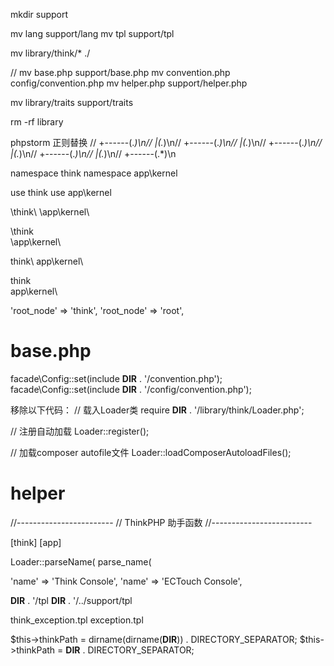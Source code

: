mkdir support

mv lang support/lang
mv tpl support/tpl

mv library/think/* ./

// mv base.php support/base.php
mv convention.php config/convention.php
mv helper.php support/helper.php

mv library/traits support/traits

rm -rf library

phpstorm 正则替换
\/\/ \+------(.*)\n\/\/ \|(.*)\n\/\/ \+------(.*)\n\/\/ \|(.*)\n\/\/ \+------(.*)\n\/\/ \|(.*)\n\/\/ \+------(.*)\n\/\/ \|(.*)\n\/\/ \+------(.*)\n

namespace think
namespace app\kernel

use think
use app\kernel

\think\\
\app\\kernel\\

\think\
\app\kernel\

think\\
app\\kernel\\

think\
app\kernel\

'root_node' => 'think',
'root_node' => 'root',

# base.php
facade\Config::set(include __DIR__ . '/convention.php');
facade\Config::set(include __DIR__ . '/config/convention.php');

移除以下代码：
// 载入Loader类
require __DIR__ . '/library/think/Loader.php';

// 注册自动加载
Loader::register();

// 加载composer autofile文件
Loader::loadComposerAutoloadFiles();



# helper
//------------------------
// ThinkPHP 助手函数
//-------------------------

[think]
[app]

Loader::parseName(
parse_name(


'name'    => 'Think Console',
'name'    => 'ECTouch Console',



__DIR__ . '/tpl
__DIR__ . '/../support/tpl


think_exception.tpl
exception.tpl




$this->thinkPath   = dirname(dirname(__DIR__)) . DIRECTORY_SEPARATOR;
$this->thinkPath   = __DIR__ . DIRECTORY_SEPARATOR;